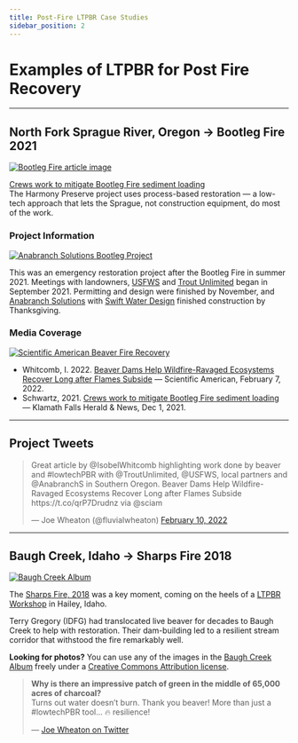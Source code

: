 ```yaml
---
title: Post-Fire LTPBR Case Studies
sidebar_position: 2
---
```


# Examples of LTPBR for Post Fire Recovery

---

## North Fork Sprague River, Oregon → Bootleg Fire 2021

[![Bootleg Fire article image](/img/pics/SamBootleg.png)](https://indiancountrytoday.com/news/crews-work-to-mitigate-bootleg-fire-sediment-loading)

[Crews work to mitigate Bootleg Fire sediment loading](https://indiancountrytoday.com/news/crews-work-to-mitigate-bootleg-fire-sediment-loading)  
The Harmony Preserve project uses process-based restoration — a low-tech approach that lets the Sprague, not construction equipment, do most of the work.

### Project Information

[![Anabranch Solutions Bootleg Project](https://www.anabranchsolutions.com/uploads/5/2/5/1/52514327/asbuildcover_orig.png)](https://www.anabranchsolutions.com/project-2021-46-bailey-flat.html)

This was an emergency restoration project after the Bootleg Fire in summer 2021. Meetings with landowners, [USFWS](https://www.fws.gov/) and [Trout Unlimited](https://www.tu.org/) began in September 2021. Permitting and design were finished by November, and [Anabranch Solutions](https://www.anabranchsolutions.com/project-2021-46-bailey-flat.html) with [Swift Water Design](http://www.swiftwaterdesign.com/) finished construction by Thanksgiving.

### Media Coverage

[![Scientific American Beaver Fire Recovery](/img/pics/NFK_Sprague.png)](https://www.scientificamerican.com/article/beaver-dams-help-wildfire-ravaged-ecosystems-recover-long-after-flames-subside)

- Whitcomb, I. 2022. [Beaver Dams Help Wildfire-Ravaged Ecosystems Recover Long after Flames Subside](https://www.scientificamerican.com/article/beaver-dams-help-wildfire-ravaged-ecosystems-recover-long-after-flames-subside/) — Scientific American, February 7, 2022.  
- Schwartz, 2021. [Crews work to mitigate Bootleg Fire sediment loading](https://indiancountrytoday.com/news/crews-work-to-mitigate-bootleg-fire-sediment-loading) — Klamath Falls Herald & News, Dec 1, 2021.

---

## Project Tweets

<blockquote class="twitter-tweet"><p lang="en" dir="ltr">Great article by @IsobelWhitcomb highlighting work done by beaver and #lowtechPBR with @TroutUnlimited, @USFWS, local partners and @AnabranchS in Southern Oregon. Beaver Dams Help Wildfire-Ravaged Ecosystems Recover Long after Flames Subside https://t.co/qrP7Drudnz via @sciam</p>&mdash; Joe Wheaton (@fluvialwheaton) <a href="https://twitter.com/fluvialwheaton/status/1491868640492208149?ref_src=twsrc%5Etfw">February 10, 2022</a></blockquote>  

---

## Baugh Creek, Idaho → Sharps Fire 2018

[![Baugh Creek Album](/img/covers/BaughCreekAlbum.png)](https://photos.app.goo.gl/ABigjKsC6SyBaaC48)

The [Sharps Fire, 2018](https://www.fireweatheravalanche.org/wildfire/incident/50947/idaho/sharps-fire) was a key moment, coming on the heels of a [LTPBR Workshop](http://beaver.joewheaton.org/nrcs---idaho.html) in Hailey, Idaho.  

Terry Gregory (IDFG) had translocated live beaver for decades to Baugh Creek to help with restoration. Their dam-building led to a resilient stream corridor that withstood the fire remarkably well.

**Looking for photos?** You can use any of the images in the [Baugh Creek Album](https://photos.app.goo.gl/ABigjKsC6SyBaaC48) freely under a [Creative Commons Attribution license](https://creativecommons.org/licenses/by/4.0/).

> **Why is there an impressive patch of green in the middle of 65,000 acres of charcoal?**  
> Turns out water doesn’t burn. Thank you beaver! More than just a #lowtechPBR tool... 🔥 resilience!  
>   
> — [Joe Wheaton on Twitter](https://twitter.com/fluvialwheaton/status/1037564152380682240)
